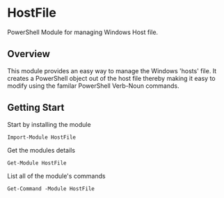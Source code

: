 # HostFile
PowerShell Module for managing Windows Host file.

## Overview
This module provides an easy way to manage the Windows 'hosts' file. It creates a PowerShell object out of the host file thereby making it easy to modify using the familar PowerShell Verb-Noun commands.

## Getting Start
Start by installing the module

`Import-Module HostFile`

Get the modules details

`Get-Module HostFile`

List all of the module's commands

`Get-Command -Module HostFile`
